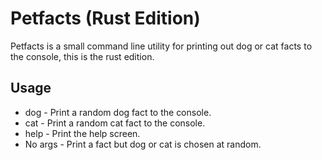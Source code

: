 # Petfacts (Rust Edition)
Petfacts is a small command line utility for printing out dog or cat facts to the console, this is the rust edition.

## Usage
* dog - Print a random dog fact to the console.
* cat - Print a random cat fact to the console.
* help - Print the help screen.
* No args - Print a fact but dog or cat is chosen at random.